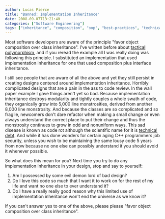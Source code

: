```yaml
---
author: Lucas Pierce
title: "Banned: Implementation Inheritance"
date: 2008-09-07T13:21:40
categories: ["Software Engineering"]
tags: ["inheritance", "composition", "oop", "best-practices", "technical-debt"]
---
```


Most software developers are aware of the principle "favor object composition over class inheritance". I've written before about [tactical polymorphism](http://www.bonnycode.com/guide/2008/03/tactical-polymo.html), and if you reread the example all I was really doing was following this principle. I substituted an implementation that used implementation inheritance for one that used composition plus interface inheritance.

I still see people that are aware of all the above and yet they still persist in creating designs centered around implementation inheritance. Horribly complicated designs that are a pain in the ass to code review. In the wall paper example I gave things aren't yet so bad. Because implementation inheritance destroys modularity and tightly couples a whole swath of code, they organically grow into 5,000 line monstrosities, derived from another 8,000 line monstrosity. And because the classes are so complicated and so fragile, newcomers don't dare refactor when making a small change or even always understand the correct place to put their change and thus the monstrosity continues to grow in odd and nonuniform ways. This sad disease is known as code rot although the scientific name for it is [technical debt](http://en.wikipedia.org/wiki/Technical_debt). And while it has done wonders for certain aging C++ programmers job security, unless you wish to be maintaining the same lousy code 5 years from now because no one else can possibly understand it you should avoid it whenever possible.

So what does this mean for you? Next time you try to do any implementation inheritance in your design, stop and say to yourself:  
1. Am I possessed by some evil demon lord of bad design?  
2. Do I love this code so much that I want it to work on for the rest of my life and want no one else to ever understand it?  
3. Do I have a really really good reason why this limited use of implementation inheritance won't end the universe as we know it?

If you can't answer yes to one of the above, please please "favor object composition over class inheritance".